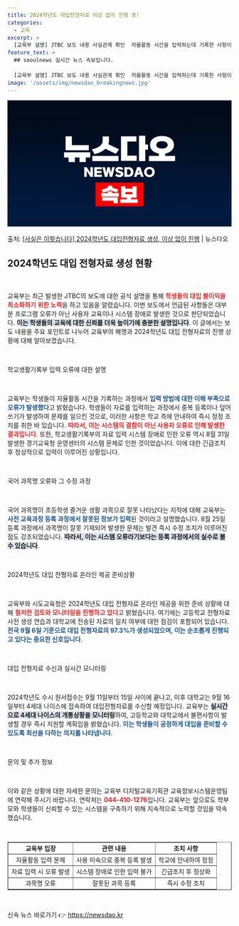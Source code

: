 ```yaml
---
title: 2024학년도 대입전형자료 이상 없이 진행 중!
categories:
  - 교육
excerpt: >
  [교육부 설명] JTBC 보도 내용 사실관계 확인  자율활동 시간을 입력하는데 기록한 사항이 하나 더 생기거…
feature_text: >
  ## seoulnews 실시간 뉴스 속보입니다.

  [교육부 설명] JTBC 보도 내용 사실관계 확인  자율활동 시간을 입력하는데 기록한 사항이 하나 더 생기거…
image: '/assets/img/newsdao_breakingnews.jpg'
---
```


![뉴스다오 속보](/assets/img/newsdao_breakingnews.jpg)

<p>출처: <a href="https://newsdao.kr/1864" rel="dofollow">[사실은 이렇습니다] 2024학년도 대입전형자료 생성, 이상 없이 진행</a> | 뉴스다오</p>

<h2 data-ke-size="size26">2024학년도 대입 전형자료 생성 현황</h2>

<p data-ke-size="size16">&nbsp;</p>

교육부는 최근 발생한 JTBC의 보도에 대한 공식 설명을 통해 <b><span style="color: #ee2323;">학생들의 대입 불이익을 최소화하기 위한 노력</span></b>을 하고 있음을 알렸습니다. 이번 보도에서 언급된 사항들은 대부분 프로그램 오류가 아닌 사용자 교육이나 시스템 장애로 발생한 것으로 판단되었습니다. <b><span style="background-color: #21538527;">이는 학생들의 교육에 대한 신뢰를 더욱 높이기에 충분한 설명입니다</span></b>. 이 글에서는 보도 내용을 주요 포인트로 나누어 교육부의 해명과 2024학년도 대입 전형자료의 진행 상황에 대해 알아보겠습니다.

<p data-ke-size="size16">&nbsp;</p>

학교생활기록부 입력 오류에 대한 설명

<p data-ke-size="size16">&nbsp;</p>

교육부는 학생들이 자율활동 시간을 기록하는 과정에서 <b><span style="color: #1a5490;">입력 방법에 대한 이해 부족으로 오류가 발생했다</span></b>고 밝혔습니다. 학생들이 자료를 입력하는 과정에서 중복 등록이나 덮어쓰기가 발생하여 문제를 일으킨 것으로, 이러한 사항은 학교 측에 안내하여 즉시 정정 조치를 취한 바 있습니다. <b><span style="color: #ee2323;">따라서, 이는 시스템의 결함이 아닌 사용자 오류로 인해 발생한 결과입니다</span></b>. 또한, 학교생활기록부의 자료 입력 시스템 장애로 인한 오류 역시 8월 31일 발생한 경기교육청 운영센터의 시스템 문제로 인한 것이었습니다. 이에 대한 긴급조치 후 정상적으로 입력이 이루어진 상황입니다.

<p data-ke-size="size16">&nbsp;</p>

국어 과목명 오류와 그 수정 과정

<p data-ke-size="size16">&nbsp;</p>

국어 과목명이 초등학생 즐거운 생활 과목으로 잘못 나타났다는 지적에 대해 교육부는 <b><span style="color: #1a5490;">사전 교육과정 등록 과정에서 잘못된 정보가 입력</span></b>된 것이라고 설명했습니다. 8월 25일 등록 과정에서 과목명이 잘못 기재되어 발생한 문제는 발견 즉시 수정 조치가 이루어진 점도 강조되었습니다. <b><span style="background-color: #21538527;">따라서, 이는 시스템 오류라기보다는 등록 과정에서의 실수로 볼 수 있습니다</span></b>.

<p data-ke-size="size16">&nbsp;</p>

2024학년도 대입 전형자료 온라인 제공 준비상황

<p data-ke-size="size16">&nbsp;</p>

교육부와 시도교육청은 2024학년도 대입 전형자료 온라인 제공을 위한 준비 상황에 대해 <b><span style="color: #ee2323;">철저한 검토와 모니터링을 진행하고 있다</span></b>고 밝혔습니다. 여기에는 고등학교 전형자료 사전 생성 연습과 대학교에 전송된 자료의 일치 여부에 대한 점검이 포함되어 있습니다. <b><span style="color: #1a5490;">전국 9월 6일 기준으로 대입 전형자료의 97.3%가 생성되었으며, 이는 순조롭게 진행되고 있다는 중요한 신호입니다</span></b>. 

<p data-ke-size="size16">&nbsp;</p>

대입 전형자료 수신과 실시간 모니터링

<p data-ke-size="size16">&nbsp;</p>

2024학년도 수시 원서접수는 9월 11일부터 15일 사이에 끝나고, 이후 대학교는 9월 16일부터 4세대 나이스에 접속하여 대입전형자료를 수신할 예정입니다. 교육부는 <b><span style="background-color: #21538527;">실시간으로 4세대 나이스의 개통상황을 모니터링</span></b>하여, 고등학교와 대학교에서 불편사항이 발생할 경우 즉시 지원할 계획임을 밝혔습니다. <b><span style="color: #1a5490;">이는 학생들이 공정하게 대입을 준비할 수 있도록 최선을 다하는 의지를 나타냅니다</span></b>.

<p data-ke-size="size16">&nbsp;</p>

문의 및 추가 정보

<p data-ke-size="size16">&nbsp;</p>

이와 같은 상황에 대한 자세한 문의는 교육부 디지털교육기획관 교육정보시스템운영팀에 연락해 주시기 바랍니다. 연락처는 <b><span style="color: #ee2323;">044-410-1276</span></b>입니다. 교육부는 앞으로도 학부모와 학생들이 신뢰할 수 있는 시스템을 구축하기 위해 지속적으로 노력할 것임을 약속했습니다.

<p data-ke-size="size16">&nbsp;</p>

<table style="width: 100%; border-collapse: collapse;" border="1">
<tr>
<td style="text-align: center; height: 17px;"><b>교육부 입장</b></td>
<td style="text-align: center; height: 17px;"><b>관련 내용</b></td>
<td style="text-align: center; height: 17px;"><b>조치 사항</b></td>
</tr>
<tr>
<td style="text-align: center; height: 17px;">자율활동 입력 문제</td>
<td style="text-align: center; height: 17px;">사용 미숙으로 중복 등록 발생</td>
<td style="text-align: center; height: 17px;">학교에 안내하여 정정</td>
</tr>
<tr>
<td style="text-align: center; height: 17px;">자료 입력 시 오류 발생</td>
<td style="text-align: center; height: 17px;">시스템 장애로 인한 입력 불가</td>
<td style="text-align: center; height: 17px;">긴급조치 후 정상화</td>
</tr>
<tr>
<td style="text-align: center; height: 17px;">과목명 오류</td>
<td style="text-align: center; height: 17px;">잘못된 과목 등록</td>
<td style="text-align: center; height: 17px;">즉시 수정 조치</td>
</tr>
</table>

<p data-ke-size="size16">&nbsp;</p> 

신속 뉴스 바로가기 👉 <a href="https://newsdao.kr" rel="dofollow">https://newsdao.kr</a>


